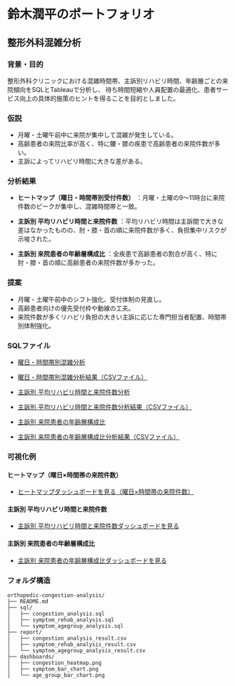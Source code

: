 # 鈴木潤平のポートフォリオ

## 整形外科混雑分析

### 背景・目的
整形外科クリニックにおける混雑時間帯、主訴別リハビリ時間、年齢層ごとの来院傾向をSQLとTableauで分析し、
待ち時間短縮や人員配置の最適化、患者サービス向上の具体的施策のヒントを得ることを目的としました。

### 仮説
- 月曜・土曜午前中に来院が集中して混雑が発生している。
- 高齢患者の来院比率が高く、特に腰・膝の疾患で高齢患者の来院件数が多い。
- 主訴によってリハビリ時間に大きな差がある。

### 分析結果
- **ヒートマップ（曜日・時間帯別受付件数）**
  ：月曜・土曜の9〜11時台に来院件数のピークが集中し、混雑時間帯と一致。

- **主訴別 平均リハビリ時間と来院件数**
  ：平均リハビリ時間は主訴間で大きな差はなかったものの、肘・膝・首の順に来院件数が多く、負担集中リスクが示唆された。

- **主訴別 来院患者の年齢層構成比**
  ：全疾患で高齢患者の割合が高く、特に肘・膝・首の順に高齢患者の来院件数が多かった。

### 提案
- 月曜・土曜午前中のシフト強化、受付体制の見直し。
- 高齢患者向けの優先受付枠や動線の工夫。
- 来院件数が多くリハビリ負担の大きい主訴に応じた専門担当者配置、時間帯別体制強化。

### SQLファイル
- [曜日・時間帯別混雑分析](https://console.cloud.google.com/bigquery?sq=548316000047:ab9484a99f3c4a1f967c74975720ee85)
- [曜日・時間帯別混雑分析結果（CSVファイル）](https://github.com/jumpei-suzuki20/sql-portfolio/blob/main/%E6%9B%9C%E6%97%A5%E3%83%BB%E6%99%82%E9%96%93%E5%B8%AF%E5%88%A5%E6%B7%B7%E9%9B%91%E5%88%86%E6%9E%90.csv)

- [主訴別 平均リハビリ時間と来院件数分析](https://console.cloud.google.com/bigquery?sq=548316000047:64a3913600c04c70b725197159545067)
- [主訴別 平均リハビリ時間と来院件数分析結果（CSVファイル）](https://github.com/jumpei-suzuki20/sql-portfolio/blob/main/%E4%B8%BB%E8%A8%B4%E5%88%A5%20%E5%B9%B3%E5%9D%87%E3%83%AA%E3%83%8F%E3%83%92%E3%82%99%E3%83%AA%E6%99%82%E9%96%93%E3%81%A8%E6%9D%A5%E9%99%A2%E4%BB%B6%E6%95%B0%E5%88%86%E6%9E%90%E7%B5%90%E6%9E%9C.csv)

- [主訴別 来院患者の年齢層構成比](https://console.cloud.google.com/bigquery?sq=548316000047:c28ad27aee59457fa1d843eeed82e25b)
- [主訴別 来院患者の年齢層構成比分析結果（CSVファイル）](https://github.com/jumpei-suzuki20/sql-portfolio/blob/main/%E4%B8%BB%E8%A8%B4%E5%88%A5%20%E6%9D%A5%E9%99%A2%E6%82%A3%E8%80%85%E3%81%AE%E5%B9%B4%E9%BD%A2%E5%B1%A4%E6%A7%8B%E6%88%90%E6%AF%94%E7%B5%90%E6%9E%9C.csv)

### 可視化例
#### ヒートマップ（曜日×時間帯の来院件数）
- [ヒートマップダッシュボードを見る（曜日×時間帯の来院件数）](https://public.tableau.com/views/_17505907730690/1_1?:language=ja-JP&:sid=&:redirect=auth&:display_count=n&:origin=viz_share_link)


#### 主訴別 平均リハビリ時間と来院件数
- [主訴別 平均リハビリ時間と来院件数ダッシュボードを見る](https://public.tableau.com/views/_17505908189580/2_1?:language=ja-JP&:sid=&:redirect=auth&:display_count=n&:origin=viz_share_link)


#### 主訴別 来院患者の年齢層構成比
- [主訴別 来院患者の年齢層構成比ダッシュボードを見る](https://public.tableau.com/views/_17505909176350/7?:language=ja-JP&:sid=&:redirect=auth&:display_count=n&:origin=viz_share_link)

### フォルダ構造
```
orthopedic-congestion-analysis/
├── README.md
├── sql/
│   ├── congestion_analysis.sql
│   ├── symptom_rehab_analysis.sql
│   └── symptom_agegroup_analysis.sql
├── report/
│   ├── congestion_analysis_result.csv
│   ├── symptom_rehab_analysis_result.csv
│   └── symptom_agegroup_analysis_result.csv
├── dashboards/
│   ├── congestion_heatmap.png
│   ├── symptom_bar_chart.png
│   └── age_group_bar_chart.png
```

